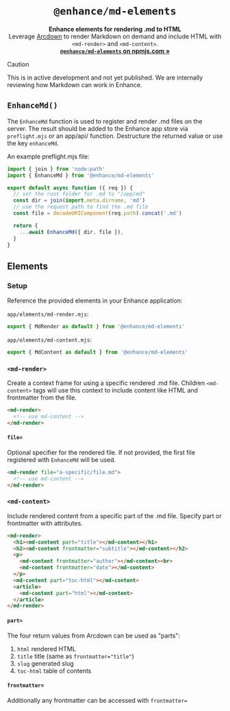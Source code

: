 <h1 align="center"><code>@enhance/md-elements</code></h1>

<p align="center">
  <strong>Enhance elements for rendering .md to HTML</strong><br>
  Leverage <a href="https://github.com/architect/arcdown">Arcdown</a> to render Markdown on demand and include HTML with <code>&lt;md-render&gt;</code> and <code>&lt;md-content&gt;</code>.<br>
  <a href="https://www.npmjs.com/package/@enhance/md-elements"><strong><code>@enhance/md-elements</code> on npmjs.com »</strong></a><br>
  <!--<br>
  Contents:
  <a href="#Install">Install</a>
  •
  <a href="#Usage">Usage</a>
  •
  <a href="#Links">Links</a>-->
</p>

> [!CAUTION]
> This is in active development and not yet published.
> We are internally reviewing how Markdown can work in Enhance.

## `EnhanceMd()`

The `EnhanceMd` function is used to register and render .md files on the server. The result should be added to the Enhance app store via `preflight.mjs` or an app/api/ function. Destructure the returned value or use the key `enhanceMd`.

An example preflight.mjs file:

```javascript
import { join } from 'node:path'
import { EnhanceMd } from '@enhance/md-elements'

export default async function ({ req }) {
  // set the root folder for .md to "/app/md"
  const dir = join(import.meta.dirname, 'md')
  // use the request path to find the .md file
  const file = decodeURIComponent(req.path).concat('.md')

  return {
    ...await EnhanceMd({ dir, file }),
  }
}
```

## Elements

### Setup

Reference the provided elements in your Enhance application:

`app/elements/md-render.mjs`:
```js
export { MdRender as default } from '@enhance/md-elements'
```

`app/elements/md-content.mjs`:
```js
export { MdContent as default } from '@enhance/md-elements'
```

### `<md-render>`

Create a context frame for using a specific rendered .md file. Children `<md-content>` tags will use this context to include content like HTML and frontmatter from the file.

```html
<md-render>
  <!-- use md-content -->
</md-render>
```


#### `file=`

Optional specifier for the rendered file. If not provided, the first file registered with `EnhanceMd` will be used.

```html
<md-render file="a-specific/file.md">
  <!-- use md-content -->
</md-render>
```

### `<md-content>`

Include rendered content from a specific part of the .md file. Specify part or frontmatter with attributes.

```html
<md-render>
  <h1><md-content part="title"></md-content></h1>
  <h2><md-content frontmatter="subtitle"></md-content></h2>
  <p>
    <md-content frontmatter="author"></md-content><br>
    <md-content frontmatter="date"></md-content>
  </p>
  <md-content part="toc-html"></md-content>
  <article>
    <md-content part="html"></md-content>
  </article>
</md-render>
```

#### `part=`

The four return values from Arcdown can be used as "parts":

1. `html` rendered HTML
1. `title` title (same as `frontmatter="title"`)
1. `slug` generated slug
1. `toc-html` table of contents

#### `frontmatter=`

Additionally any frontmatter can be accessed with `frontmatter=`
